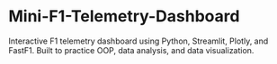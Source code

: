 # Mini-F1-Telemetry-Dashboard
Interactive F1 telemetry dashboard using Python, Streamlit, Plotly, and FastF1. Built to practice OOP, data analysis, and data visualization.
